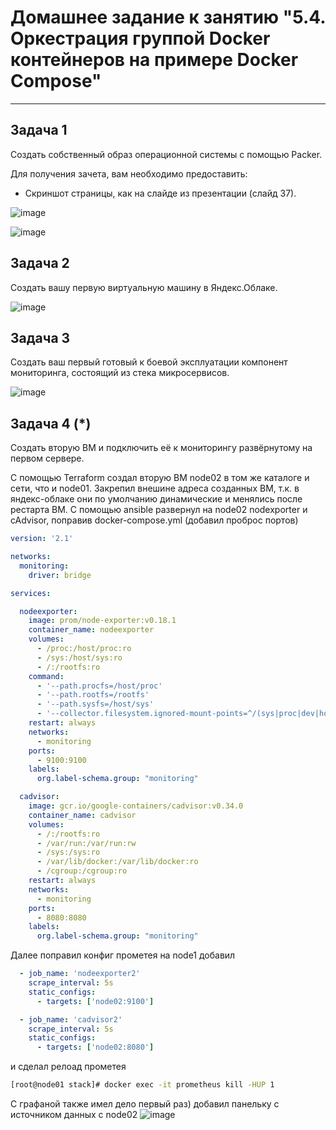 # Домашнее задание к занятию "5.4. Оркестрация группой Docker контейнеров на примере Docker Compose"


---

## Задача 1

Создать собственный образ операционной системы с помощью Packer.

Для получения зачета, вам необходимо предоставить:
- Скриншот страницы, как на слайде из презентации (слайд 37).

![image](https://user-images.githubusercontent.com/93118042/152298753-155ad5b6-ab20-4533-9054-76c3e0c53d0d.png)

![image](https://user-images.githubusercontent.com/93118042/152298969-a88c1adf-c098-4ae9-9faa-bc42204edd33.png)


## Задача 2

Создать вашу первую виртуальную машину в Яндекс.Облаке.

![image](https://user-images.githubusercontent.com/93118042/152302495-a6eb8771-94b6-4ee5-b072-d7afa0c4acba.png)



## Задача 3

Создать ваш первый готовый к боевой эксплуатации компонент мониторинга, состоящий из стека микросервисов.

![image](https://user-images.githubusercontent.com/93118042/152304947-737ef08b-d40d-4c7d-a461-0dcbb5c2300f.png)


## Задача 4 (*)

Создать вторую ВМ и подключить её к мониторингу развёрнутому на первом сервере.

С помощью Terraform создал вторую ВМ node02 в том же каталоге и сети, что и node01.
Закрепил внешине адреса созданных ВМ, т.к. в яндекс-облаке они по умолчанию динамические и менялись после рестарта ВМ.
С помощью ansible развернул на node02 nodexporter и cAdvisor, поправив docker-compose.yml (добавил проброс портов)
```yaml
version: '2.1'

networks:
  monitoring:
    driver: bridge

services:

  nodeexporter:
    image: prom/node-exporter:v0.18.1
    container_name: nodeexporter
    volumes:
      - /proc:/host/proc:ro
      - /sys:/host/sys:ro
      - /:/rootfs:ro
    command:
      - '--path.procfs=/host/proc'
      - '--path.rootfs=/rootfs'
      - '--path.sysfs=/host/sys'
      - '--collector.filesystem.ignored-mount-points=^/(sys|proc|dev|host|etc)($$|/)'
    restart: always
    networks:
      - monitoring
    ports:
      - 9100:9100
    labels:
      org.label-schema.group: "monitoring"

  cadvisor:
    image: gcr.io/google-containers/cadvisor:v0.34.0
    container_name: cadvisor
    volumes:
      - /:/rootfs:ro
      - /var/run:/var/run:rw
      - /sys:/sys:ro
      - /var/lib/docker:/var/lib/docker:ro
      - /cgroup:/cgroup:ro
    restart: always
    networks:
      - monitoring
    ports:
      - 8080:8080
    labels:
      org.label-schema.group: "monitoring"
```
Далее поправил конфиг прометея на node1 добавил

```yaml
  - job_name: 'nodeexporter2'
    scrape_interval: 5s
    static_configs:
      - targets: ['node02:9100']

  - job_name: 'cadvisor2'
    scrape_interval: 5s
    static_configs:
      - targets: ['node02:8080']
```
и сделал релоад прометея
```bash
[root@node01 stack]# docker exec -it prometheus kill -HUP 1
```
С графаной также имел дело первый раз) добавил панельку с источником данных с node02
![image](https://user-images.githubusercontent.com/93118042/152520208-ce9828d5-744b-4dbe-a421-fdca4dcd6d4c.png)



